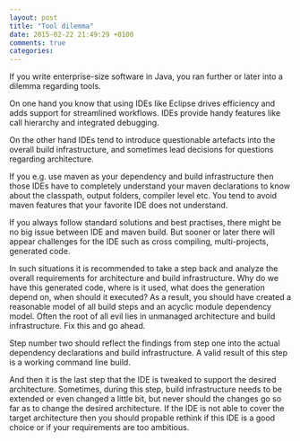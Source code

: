 ```yaml
---
layout: post
title: "Tool dilemma"
date: 2015-02-22 21:49:29 +0100
comments: true
categories: 
---
```

If you write enterprise-size software in Java, you ran further or later into
a dilemma regarding tools.

On one hand you know that using IDEs like Eclipse drives efficiency and adds
support for streamlined workflows. IDEs provide handy features like call
hierarchy and integrated debugging.

On the other hand IDEs tend to introduce questionable artefacts into the
overall build infrastructure, and sometimes lead decisions for questions 
regarding architecture.

If you e.g. use maven as your dependency and build infrastructure then those
IDEs have to completely understand your maven declarations to know about the
classpath, output folders, compiler level etc. You tend to avoid maven features
that your favorite IDE does not understand.

If you always follow standard solutions and best practises, there might be no
big issue between IDE and maven build. But sooner or later there will appear
challenges for the IDE such as cross compiling, multi-projects, generated code.

In such situations it is recommended to take a step back and analyze the
overall requirements for architecture and build infrastructure. 
Why do we have this generated code, where is it used, what does the generation
depend on, when should it executed? 
As a result, you should have created a reasonable model of all build steps and
an acyclic module dependency model.
Often the root of all evil lies in unmanaged architecture and build
infrastructure. Fix this and go ahead.

Step number two should reflect the findings from step one into the actual 
dependency declarations and build infrastructure. A valid result of this
step is a working command line build.

And then it is the last step that the IDE is tweaked to support the desired
architecture. Sometimes, during this step, build infrastructure needs to be
extended or even changed a little bit, but never should the changes go so far
as to change the desired architecture. If the IDE is not able to cover the 
target architecture then you should propable rethink if this IDE is a good 
choice or if your requirements are too ambitious.

